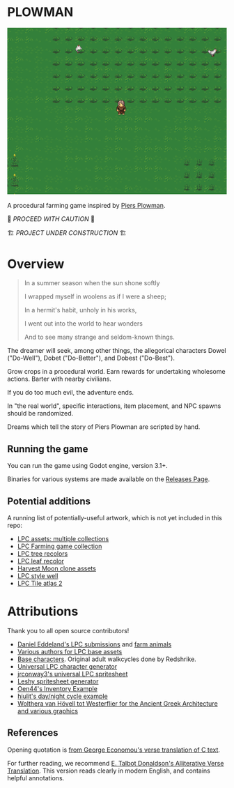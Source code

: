
# PLOWMAN

![PLOWMAN screenshot](/doc/screenshot.png)

A procedural farming game inspired by [Piers Plowman](https://en.wikipedia.org/wiki/Piers_Plowman).

🚧 *PROCEED WITH CAUTION* 🚧

🏗 *PROJECT UNDER CONSTRUCTION*  🏗

# Overview

> In a summer season when the sun shone softly
>
> I wrapped myself in woolens as if I were a sheep;
>
> In a hermit's habit, unholy in his works,
>
> I went out into the world to hear wonders
>
> And to see many strange and seldom-known things.

The dreamer will seek, among other things, the allegorical characters Dowel ("Do-Well"), Dobet ("Do-Better"), and Dobest ("Do-Best").

Grow crops in a procedural world. Earn rewards for undertaking wholesome actions. Barter with nearby civilians.

If you do too much evil, the adventure ends.

In "the real world", specific interactions, item placement, and NPC spawns should be randomized.

Dreams which tell the story of Piers Plowman are scripted by hand.

## Running the game

You can run the game using Godot engine, version 3.1+.

Binaries for various systems are made available on the [Releases Page](https://github.com/Terkwood/PLOWMAN/releases).

## Potential additions

A running list of potentially-useful artwork, which is not yet included in this repo:

- [LPC assets: multiple collections](https://opengameart.org/content/liberated-pixel-cup-0)
- [LPC Farming game collection](https://opengameart.org/content/lpc-farming-game-collection)
- [LPC tree recolors](https://opengameart.org/content/lpc-tree-recolors)
- [LPC leaf recolor](https://opengameart.org/content/lpc-leaf-recolor)
- [Harvest Moon clone assets](https://opengameart.org/content/harvest-moon-clone-assets)
- [LPC style well](https://opengameart.org/content/lpc-style-well)
- [LPC Tile atlas 2](https://opengameart.org/content/lpc-tile-atlas2)

# Attributions

Thank you to all open source contributors!

- [Daniel Eddeland's LPC submissions](https://opengameart.org/content/lpc-farming-tilesets-magic-animations-and-ui-elements) and [farm animals](https://opengameart.org/content/lpc-style-farm-animals)
- [Various authors for LPC base assets](/lpc_base_credits.txt)
- [Base characters](https://opengameart.org/content/lpc-character-skintone-rework). Original adult walkcycles done by Redshrike.
- [Universal LPC character generator](http://gaurav.munjal.us/Universal-LPC-Spritesheet-Character-Generator/)
- [jrconway3's universal LPC spritesheet](https://github.com/jrconway3/Universal-LPC-spritesheet)
- [Leshy spritesheet generator](https://www.leshylabs.com/apps/sstool/)
- [Oen44's Inventory Example](https://github.com/Oen44/Godot-Inventory)
- [hiulit's day/night cycle example](https://github.com/hiulit/Godot-3-2D-Day-Night-Cycle)
- [Wolthera van Hövell tot Westerflier for the Ancient Greek Architecture and various graphics](https://opengameart.org/content/lpc-compatible-ancient-greek-architecture)

## References

Opening quotation is [from George Economou's verse translation of C text](http://piers.chass.ncsu.edu/resources/university.html).

For further reading, we recommend [E. Talbot Donaldson's Alliterative Verse Translation](https://www.amazon.com/Wills-vision-Plowman-William-Langland/dp/0393027724/).  This version reads clearly in modern English, and contains helpful annotations.
